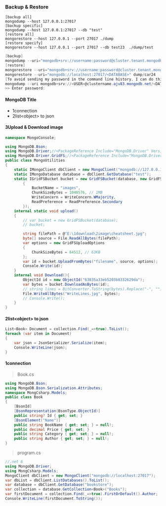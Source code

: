### Backup & Restore
    [backup all]
    mongodump --host 127.0.0.1:27017 
    [backup specific]
    mongodump --host 127.0.0.1:27017 --db "test"
    [restore all]
    mongorestore --host 127.0.0.1 --port 27017 ./dump
    [restore specify]
    mongorestore --host 127.0.0.1 --port 27017 --db test23  ./dump/test
```ps1
[backup]
mongodump --uri="mongodb+srv://username:password@cluster.tenant.mongodb.net/[collection_name]"
[restore]
mongorestore --uri="mongodb+srv://username:password@cluster.tenant.mongodb.net/database" dump/
mongorestore --uri="mongodb://localhost:27017/<DATABASE>" dump/car24
[To avoid sending my password in the command line history, I can do this instead:]
mongodump --uri mongodb+srv://<USER>@clustername.ajv83.mongodb.net/<DATABASE>
>> Enter password:
```
#### MongoDB Title
- 1connection
- 2list\<object\> to json
#### 3Upload & Download image
```cs
namespace MongoConsole;

using MongoDB.Bson;
using MongoDB.Driver;//<PackageReference Include="MongoDB.Driver" Version="2.18.0" />
using MongoDB.Driver.GridFS;//<PackageReference Include="MongoDB.Driver.GridFS" Version="2.18.0" />
public class MongoUtilities
{
    static IMongoClient dbClient = new MongoClient("mongodb://127.0.0.1:27017");
    static IMongoDatabase database = dbClient.GetDatabase("test");
    static IGridFSBucket bucket = new GridFSBucket(database, new GridFSBucketOptions
        {
            BucketName = "images",
            ChunkSizeBytes = 1048576, // 1MB
            WriteConcern = WriteConcern.WMajority,
            ReadPreference = ReadPreference.Secondary
        });
    internal static void upload()
    {
        // var bucket = new GridFSBucket(database);
        // bucket;

        string filePath = @"E:\1download\2image\cheatsheet.jpg";
        byte[] source = File.ReadAllBytes(filePath);
        var options = new GridFSUploadOptions
        {
            ChunkSizeBytes = 64512, // 63KB
        };
        var id = bucket.UploadFromBytes("filename", source, options);
        Console.Write(id);
    }
    internal void Download(){
        ObjectId id = new ObjectId("63835a33eb5203b8332629da");
        var bytes = bucket.DownloadAsBytes(id);
        // string lines = BitConverter.ToString(bytes).Replace("-", "").ToLower();
        File.WriteAllBytes("WriteLines.jpg", bytes);
        // Console.Write();
    }
}
```
#### 2list\<object\> to json
```cs
List<Book> Document = collection.Find(_=>true).ToList();
foreach (var item in Document)
{
    var json = JsonSerializer.Serialize(item);
    Console.WriteLine(json);
}
```
#### 1connection
> Book.cs
```cs
using MongoDB.Bson;
using MongoDB.Bson.Serialization.Attributes;
namespace MongCsharp.Models;
public class Book
{
    [BsonId]
    [BsonRepresentation(BsonType.ObjectId)]
    public string? Id { get; set; }
    [BsonElement("Name")]
    public string BookName { get; set; } = null!;
    public decimal Price { get; set; }
    public string Category { get; set; } = null!;
    public string Author { get; set; } = null!;
}
```
> program.cs
```cs
//.net 6
using MongoDB.Driver;
using MongCsharp.Models;
MongoClient dbClient = new MongoClient("mongodb://localhost:27017");
var dbList = dbClient.ListDatabases().ToList();
var database = dbClient.GetDatabase("bookstore");
var collection = database.GetCollection<Book>("Books");
var firstDocument = collection.Find(_=>true).FirstOrDefault().Author;
Console.WriteLine(firstDocument.ToString());
```
